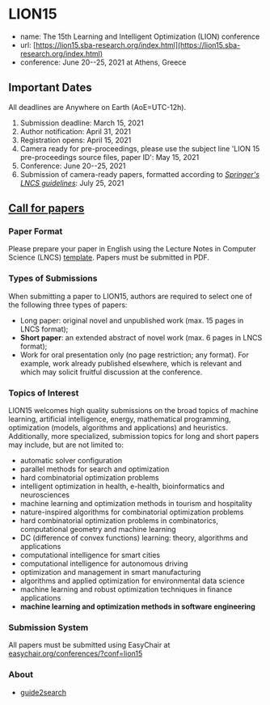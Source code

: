 # LION15

- name: The 15th Learning and Intelligent Optimization (LION) conference
- url: [https://lion15.sba-research.org/index.html](https://lion15.sba-research.org/index.html)
- conference: June 20--25, 2021 at Athens, Greece


## Important Dates

All deadlines are Anywhere on Earth (AoE=UTC-12h).
1. Submission deadline: March 15, 2021
2. Author notification: April 31, 2021
3. Registration opens:  April 15, 2021
4. Camera ready for pre-proceedings, please use the subject line 'LION 15 pre-proceedings source files, paper ID': May 15, 2021
5. Conference: June 20--25, 2021
6. Submission of camera-ready papers, formatted according to [*Springer's LNCS guidelines*](https://www.springer.com/gp/computer-science/lncs/conference-proceedings-guidelines): July 25, 2021


## [Call for papers](https://lion15.sba-research.org/submission.html#cfp)

### Paper Format

Please prepare your paper in English using the Lecture Notes in Computer Science (LNCS) [template](https://www.springer.com/gp/computer-science/lncs/conference-proceedings-guidelines?countryChanged=true).
Papers must be submitted in PDF.

### Types of Submissions

When submitting a paper to LION15, authors are required to select one of the following three types of papers:
- Long paper: original novel and unpublished work (max. 15 pages in LNCS format);
- **Short paper**: an extended abstract of novel work (max. 6 pages in LNCS format);
- Work for oral presentation only (no page restriction; any format). For example, work already published elsewhere, which is relevant and which may solicit fruitful discussion at the conference.

### Topics of Interest

LION15 welcomes high quality submissions on the broad topics of machine learning, artificial intelligence, energy, mathematical programming, optimization (models, algorithms and applications) and heuristics. Additionally, more specialized, submission topics for long and short papers may include, but are not limited to:

- automatic solver configuration
- parallel methods for search and optimization
- hard combinatorial optimization problems
- intelligent optimization in health, e-health, bioinformatics and neurosciences
- machine learning and optimization methods in tourism and hospitality
- nature-inspired algorithms for combinatorial optimization problems
- hard combinatorial optimization problems in combinatorics, computational geometry and machine learning
- DC (difference of convex functions) learning: theory, algorithms and applications
- computational intelligence for smart cities
- computational intelligence for autonomous driving
- optimization and management in smart manufacturing
- algorithms and applied optimization for environmental data science
- machine learning and robust optimization techniques in finance applications
- **machine learning and optimization methods in software engineering**

### Submission System

All papers must be submitted using EasyChair at [easychair.org/conferences/?conf=lion15](https://easychair.org/conferences/?conf=lion15)

### About
- [guide2search](https://www.guide2research.com/conference/lion-2021-international-conference-on-learning-and-intelligent-optimization)
